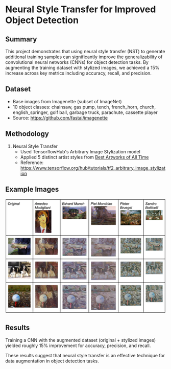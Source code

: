 
# Neural Style Transfer for Improved Object Detection

## Summary
This project demonstrates that using neural style transfer (NST) to generate additional training samples can significantly improve the generalizability of convolutional neural networks (CNNs) for object detection tasks. By augmenting the training dataset with stylized images, we achieved a 15% increase across key metrics including accuracy, recall, and precision.

## Dataset
- Base images from Imagenette (subset of ImageNet)
- 10 object classes: chainsaw, gas pump, tench, french_horn, church, english_springer, golf ball, garbage truck, parachute, cassette player
- Source: https://github.com/fastai/imagenette

## Methodology
1. Neural Style Transfer
   - Used TensorflowHub's Arbitrary Image Stylization model
   - Applied 5 distinct artist styles from [Best Artworks of All Time](https://www.kaggle.com/datasets/ikarus777/best-artworks-of-all-time/data)
   - Reference: https://www.tensorflow.org/hub/tutorials/tf2_arbitrary_image_stylization

## Example Images
![image info](NST-example.png)

## Results
Training a CNN with the augmented dataset (original + stylized images) yielded roughly 15% improvement for accuracy, precision, and recall.

These results suggest that neural style transfer is an effective technique for data augmentation in object detection tasks.